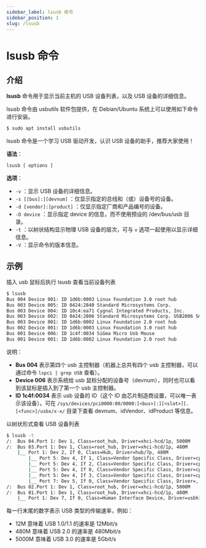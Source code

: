 ```yaml
---
sidebar_label: lsusb 命令
sidebar_position: 1
slug: /lsusb
---
```


# lsusb 命令



## 介绍

**lsusb** 命令用于显示当前主机的 USB 设备列表，以及 USB 设备的详细信息。

lsusb 命令由 usbutils 软件包提供，在 Debian/Ubuntu 系统上可以使用如下命令进行安装。

```bash
$ sudo apt install usbutils
```

lsusb 命令是一个学习 USB 驱动开发，认识 USB 设备的助手，推荐大家使用！

**语法**：

```bash
lsusb [ options ]
```

**选项**：

- `-v` ：显示 USB 设备的详细信息。
- `-s [[bus]:][devnum]` ：仅显示指定的总线和（或）设备号的设备。
- `-d [vendor]:[product]` ：仅显示指定厂商和产品编号的设备。
- `-D device` ：显示指定 device 的信息，而不使用预设的 /dev/bus/usb 目录。
- `-t` ：以树状结构显示物理 USB 设备的层次，可与 `v` 选项一起使用以显示详细信息。
- `-V` ：显示命令的版本信息。



## 示例

插入 usb 鼠标后执行 lsusb 查看当前设备列表

```bash
$ lsusb
Bus 004 Device 001: ID 1d6b:0003 Linux Foundation 3.0 root hub
Bus 003 Device 005: ID 0424:2840 Standard Microsystems Corp.
Bus 003 Device 004: ID 10c4:ea71 Cygnal Integrated Products, Inc.
Bus 003 Device 002: ID 0424:2806 Standard Microsystems Corp. USB2806 Smart Hub
Bus 003 Device 001: ID 1d6b:0002 Linux Foundation 2.0 root hub
Bus 002 Device 001: ID 1d6b:0003 Linux Foundation 3.0 root hub
Bus 001 Device 006: ID 1c4f:0034 SiGma Micro Usb Mouse
Bus 001 Device 001: ID 1d6b:0002 Linux Foundation 2.0 root hub
```

说明：

- **Bus 004** 表示第四个 usb 主控制器（机器上总共有四个 usb 主控制器，可以通过命令 `lspci | grep USB` 查看）。
- **Device 006** 表示系统给 usb 鼠标分配的设备号（devnum），同时也可以看到该鼠标是插入到了第一个 usb 主控制器。
- **ID 1c4f:0034** 表示 usb 设备的 ID（这个 ID 由芯片制造商设置，可以唯一表示该设备）。可在 `/sys/devices/pci0000:00/0000:[<bus>]:][<slot>][.[<func>]/usbx/x-x/` 目录下查看 devnum、idVendor、idProduct 等信息。

以树状形式查看 USB 设备列表

```bash
$ lsusb -t
/:  Bus 04.Port 1: Dev 1, Class=root_hub, Driver=xhci-hcd/1p, 5000M
/:  Bus 03.Port 1: Dev 1, Class=root_hub, Driver=xhci-hcd/1p, 480M
    |__ Port 1: Dev 2, If 0, Class=Hub, Driver=hub/7p, 480M
        |__ Port 5: Dev 4, If 1, Class=Vendor Specific Class, Driver=cp210x, 12M
        |__ Port 5: Dev 4, If 2, Class=Vendor Specific Class, Driver=cp210x, 12M
        |__ Port 5: Dev 4, If 0, Class=Vendor Specific Class, Driver=cp210x, 12M
        |__ Port 5: Dev 4, If 3, Class=Vendor Specific Class, Driver=cp210x, 12M
        |__ Port 7: Dev 5, If 0, Class=Vendor Specific Class, Driver=, 480M
/:  Bus 02.Port 1: Dev 1, Class=root_hub, Driver=xhci-hcd/1p, 5000M
/:  Bus 01.Port 1: Dev 1, Class=root_hub, Driver=xhci-hcd/1p, 480M
    |__ Port 1: Dev 7, If 0, Class=Human Interface Device, Driver=usbhid, 1.5M
```

每一行末尾的数字表示 USB 类型的传输速率，例如：

- 12M 意味着 USB 1.0/1.1 的速率是 12Mbit/s
- 480M 意味着 USB 2.0 的速率是 480Mbit/s
- 5000M 意味着 USB 3.0 的速率是 5Gbit/s